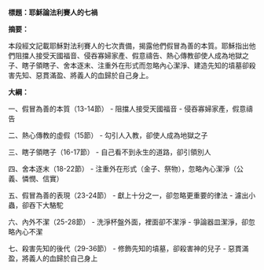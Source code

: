 **標題：耶穌論法利賽人的七禍**

**摘要：**

本段經文記載耶穌對法利賽人的七次責備，揭露他們假冒為善的本質。耶穌指出他們阻擋人接受天國福音、侵吞寡婦家產、假意禱告、熱心傳教卻使人成為地獄之子、瞎子領瞎子、舍本逐末、注重外在形式而忽略內心潔淨、建造先知的墳墓卻殺害先知、惡貫滿盈、將義人的血歸於自己身上。

**大綱：**

一、假冒為善的本質（13-14節）
    - 阻擋人接受天國福音
    - 侵吞寡婦家產，假意禱告

二、熱心傳教的虛假（15節）
    - 勾引人入教，卻使人成為地獄之子

三、瞎子領瞎子（16-17節）
    - 自己看不到永生的道路，卻引領別人

四、舍本逐末（18-22節）
    - 注重外在形式（金子、祭物），忽略內心潔淨（公義、憐憫、信實）

五、假冒為善的表現（23-24節）
    - 獻上十分之一，卻忽略更重要的律法
    - 濾出小蟲，卻吞下大駱駝

六、內外不潔（25-28節）
    - 洗淨杯盤外面，裡面卻不潔淨
    - 爭論器皿潔淨，卻忽略內心不潔

七、殺害先知的後代（29-36節）
    - 修飾先知的墳墓，卻殺害神的兒子
    - 惡貫滿盈，將義人的血歸於自己身上